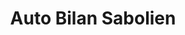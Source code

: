 ---
title: "Auto Bilan Sabolien"
url: /sable-sur-sarthe/auto-bilan-sabolien/
shop: Autowerkstatt
---